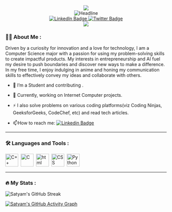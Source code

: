 <div align="center">
  <img src="https://media.giphy.com/media/L1R1tvI9svkIWwpVYr/giphy.gif"/>
</div>

<div align=center>
        <img src="https://readme-typing-svg.herokuapp.com?color=FF2D19&size=32&center=true&vCenter=true&width=600&height=50&lines=Hello+Geeks,+I'm+Satyam+%F0%9F%91%8B;An+Eager+Problem+Solver" alt="Headline" />
</div>

<div id="badges" align="center">
  <a href="https://www.linkedin.com/in/satyam-sharma-24463522a/">
    <img src="https://img.shields.io/badge/LinkedIn-blue?style=for-the-badge&logo=linkedin&logoColor=white" alt="LinkedIn Badge"/>
  </a>
  <a href="https://twitter.com/Satyam_R_sharma">
    <img src="https://img.shields.io/badge/Twitter-blue?style=for-the-badge&logo=twitter&logoColor=white" alt="Twitter Badge"/>
  </a>
  <div align="center">
  <img src="https://komarev.com/ghpvc/?username=monkeydcoder&style=flat-square&color=blue"/>
</div>
</div>

### :man_technologist: About Me :

Driven by a curiosity for innovation and a love for technology, I am a Computer Science major with a passion for using my problem-solving skills to create impactful products. My interests in entrepreneurship and AI fuel my desire to push boundaries and discover new ways to make a difference. In my free time, I enjoy indulging in anime and honing my communication skills to effectively convey my ideas and collaborate with others.

- :telescope: I’m a Student and contributing .

- :seedling: Currently, working on Internet Computer projects.

- :zap: I also solve problems on various coding platforms(viz Coding Ninjas, GeeksforGeeks, CodeChef, etc) and read tech articles.

- :mailbox:How to reach me: [![Linkedin Badge](https://img.shields.io/badge/-monkeydcoder-blue?style=flat&logo=Linkedin&logoColor=white)](https://www.linkedin.com/in/satyam-sharma-24463522a/)

---

### :hammer_and_wrench: Languages and Tools :


<div>
  <img src="https://cdn.worldvectorlogo.com/logos/c-1.svg" title="C++" alt="C++" width="40" height="40"/>&nbsp;
  <img src="https://cdn.worldvectorlogo.com/logos/c.svg" title="C" alt="C" width="40" height="40"/>&nbsp;
  <img src="https://cdn.worldvectorlogo.com/logos/html-1.svg" title="html" alt="html" width="40" height="40"/>&nbsp;
  <img src="https://cdn.worldvectorlogo.com/logos/css-3.svg" title="CSS" alt="CSS" width="40" height="40"/>&nbsp;
  <img src="https://cdn.worldvectorlogo.com/logos/python-5.svg" title="Python" alt="Python" width="40" height="40"/>&nbsp;
  
</div>

---

### :fire: My Stats :
![Satyam's GitHub Streak](https://github-readme-streak-stats.herokuapp.com/?user=monkeydcoder&theme=tokyonight)


[![Satyam's GitHub Activity Graph](https://github-readme-activity-graph.cyclic.app/graph?username=monkeydcoder&bg_color=1a1b27&color=70a5fd&line=70a5fd&point=a9b1d6&area=true&hide_border=true)](https://github.com/ashutosh00710/github-readme-activity-graph)
